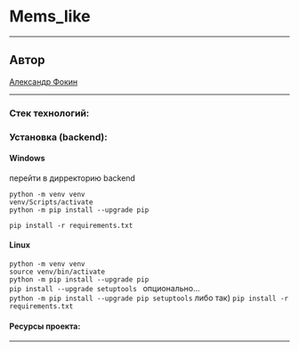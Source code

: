 # Mems_like  

---

## Автор

[Александр Фокин](https://github.com/Wegnagun)

---

### Стек технологий:

### Установка (backend):

#### Windows

перейти в дирректорию backend

`python -m venv venv `  
`venv/Scripts/activate `  
`python -m pip install --upgrade pip `

`pip install -r requirements.txt `

#### Linux

`python -m venv venv`  
`source venv/bin/activate`  
`python -m pip install --upgrade pip `  
`pip install --upgrade setuptools ` опционально...  
`python -m pip install --upgrade pip setuptools` либо так)
`pip install -r requirements.txt`

#### Ресурсы проекта:

---
